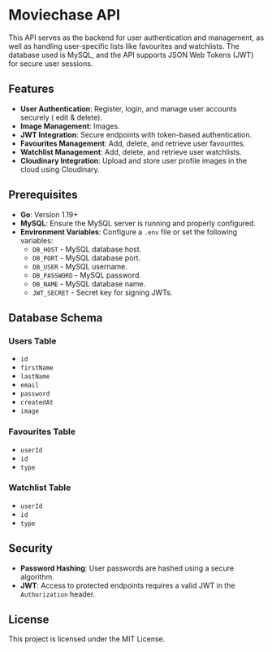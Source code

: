 # Moviechase API

This API serves as the backend for user authentication and management, as well as handling user-specific lists like favourites and watchlists. The database used is MySQL, and the API supports JSON Web Tokens (JWT) for secure user sessions.

## Features

- **User Authentication**: Register, login, and manage user accounts securely ( edit & delete).
- **Image Management**: Images.
- **JWT Integration**: Secure endpoints with token-based authentication.
- **Favourites Management**: Add, delete, and retrieve user favourites.
- **Watchlist Management**: Add, delete, and retrieve user watchlists.
- **Cloudinary Integration**: Upload and store user profile images in the cloud using Cloudinary.

## Prerequisites

- **Go**: Version 1.19+
- **MySQL**: Ensure the MySQL server is running and properly configured.
- **Environment Variables**: Configure a `.env` file or set the following variables:
  - `DB_HOST` - MySQL database host.
  - `DB_PORT` - MySQL database port.
  - `DB_USER` - MySQL username.
  - `DB_PASSWORD` - MySQL password.
  - `DB_NAME` - MySQL database name.
  - `JWT_SECRET` - Secret key for signing JWTs.

## Database Schema

### Users Table

- `id`
- `firstName`
- `lastName`
- `email`
- `password`
- `createdAt`
- `image`

### Favourites Table

- `userId`
- `id`
- `type`

### Watchlist Table

- `userId`
- `id`
- `type`

## Security

- **Password Hashing**: User passwords are hashed using a secure algorithm.
- **JWT**: Access to protected endpoints requires a valid JWT in the `Authorization` header.

## License

This project is licensed under the MIT License.
